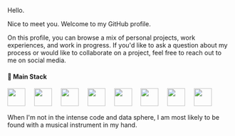 Hello.

Nice to meet you. Welcome to my GitHub profile. 

On this profile, you can browse a mix of personal projects, work experiences, and work in progress. If you'd like to ask a question about my process or would like to collaborate on a project, feel free to reach out to me on social media.

#### 🚀 Main Stack

<div align="left">
<img height="40" src="https://cdn.jsdelivr.net/gh/devicons/devicon@latest/icons/julia/julia-original.svg" />
<img width="12" />
<img height="40" src="https://cdn.jsdelivr.net/gh/devicons/devicon@latest/icons/python/python-original.svg" />
<img width="12" />
<img height="40" src="https://cdn.jsdelivr.net/gh/devicons/devicon@latest/icons/bash/bash-original.svg" />
<img width="12" />
<img height="40" src="https://cdn.jsdelivr.net/gh/devicons/devicon@latest/icons/jupyter/jupyter-original.svg" />     
<img width="12" />       
<img height="40" src="https://cdn.jsdelivr.net/gh/devicons/devicon@latest/icons/svelte/svelte-original.svg" />  
<img width="12" />
<img height="40" src="https://cdn.jsdelivr.net/gh/devicons/devicon@latest/icons/sass/sass-original.svg" />
<img width="12" />
<img height="40" src="https://cdn.jsdelivr.net/gh/devicons/devicon@latest/icons/markdown/markdown-original.svg" />
<img width="12" />          
<img height="40" src="https://cdn.jsdelivr.net/gh/devicons/devicon@latest/icons/yaml/yaml-original.svg" />          
</div>                 


When I'm not in the intense code and data sphere, I am most likely to be found with a musical instrument in my hand.
